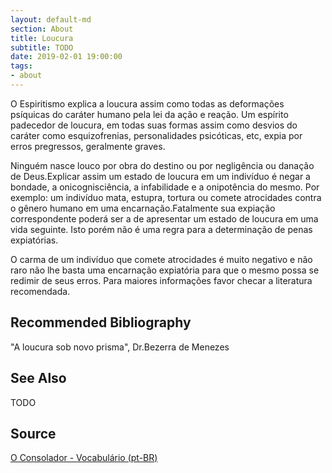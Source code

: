 ```yaml
---
layout: default-md
section: About
title: Loucura
subtitle: TODO
date: 2019-02-01 19:00:00
tags:
- about
---
```


O Espiritismo explica a loucura assim como todas as deformações psíquicas do caráter humano pela lei da ação e reação. Um espírito padecedor de loucura, em todas suas formas assim como desvios do caráter como esquizofrenias, personalidades psicóticas, etc, expia por erros pregressos, geralmente graves.

Ninguém nasce louco por obra do destino ou por negligência ou danação de Deus.Explicar assim um estado de loucura em um indivíduo é negar a bondade, a onicognisciência, a infabilidade e a onipotência do mesmo. Por exemplo: um indivíduo mata, estupra, tortura ou comete atrocidades contra o gênero humano em uma encarnação.Fatalmente sua expiação correspondente poderá ser a de apresentar um estado de loucura em uma vida seguinte. Isto porém não é uma regra para a determinação de penas expiatórias.

O carma de um indivíduo que comete atrocidades é muito negativo e não raro não lhe basta uma encarnação expiatória para que o mesmo possa se redimir de seus erros. Para maiores informações favor checar a literatura recomendada.

## Recommended Bibliography
"A loucura sob novo prisma", Dr.Bezerra de Menezes

## See Also
TODO

## Source
[O Consolador - Vocabulário (pt-BR)](http://www.oconsolador.com.br/linkfixo/vocabulario/principal.html)


